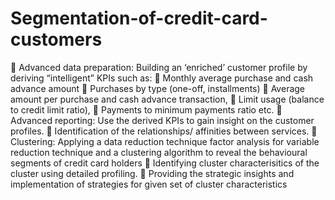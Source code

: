 # Segmentation-of-credit-card-customers

 Advanced data preparation: Building an ‘enriched’ customer profile by deriving “intelligent” KPIs such as:
 Monthly average purchase and cash advance amount
 Purchases by type (one-off, installments)
 Average amount per purchase and cash advance transaction,
 Limit usage (balance to credit limit ratio),
 Payments to minimum payments ratio etc.
 Advanced reporting: Use the derived KPIs to gain insight on the customer profiles.
 Identification of the relationships/ affinities between services.
 Clustering: Applying a data reduction technique factor analysis for variable reduction technique and a clustering algorithm to reveal the behavioural segments of credit card holders
 Identifying cluster characterisitics of the cluster using detailed profiling.
 Providing the strategic insights and implementation of strategies for given set of cluster characteristics

